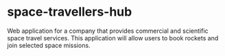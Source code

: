 # space-travellers-hub
Web application for a company that provides commercial and scientific space travel services. This application will allow users to book rockets and join selected space missions.
